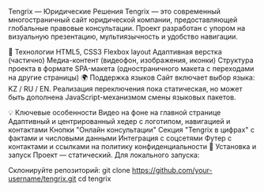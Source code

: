 Tengrix — Юридические Решения
Tengrix — это современный многостраничный сайт юридической компании, предоставляющей глобальные правовые консультации. Проект разработан с упором на визуальную презентацию, мультиязычность и удобство навигации.

🔧 Технологии
HTML5, CSS3
Flexbox layout
Адаптивная верстка (частично)
Медиа-контент (видеофон, изображения, иконки)
Структура проекта в формате SPA-макета (одностраничного макета с переходами на другие страницы)
🌍 Поддержка языков
Сайт включает выбор языка: KZ / RU / EN. Реализация переключения пока статическая, но может быть дополнена JavaScript-механизмом смены языковых пакетов.

💡 Ключевые особенности
Видео на фоне на главной странице
Адаптивный и центрированный хедер с логотипом, навигацией и контактами
Кнопки "Онлайн консультации"
Секция "Tengrix в цифрах" с фактами и числовыми данными
Интеграция с соцсетями
Футер с контактами и ссылками на политику конфиденциальности
📌 Установка и запуск
Проект — статический. Для локального запуска:

Склонируйте репозиторий:
git clone https://github.com/your-username/tengrix.git
cd tengrix
